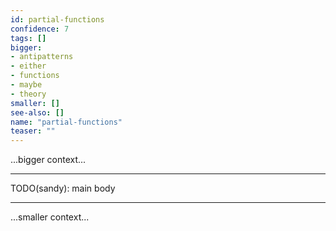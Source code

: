 ```yaml
---
id: partial-functions
confidence: 7
tags: []
bigger:
- antipatterns
- either
- functions
- maybe
- theory
smaller: []
see-also: []
name: "partial-functions"
teaser: ""
---
```



...bigger context...

---

TODO(sandy): main body

---

...smaller context...
